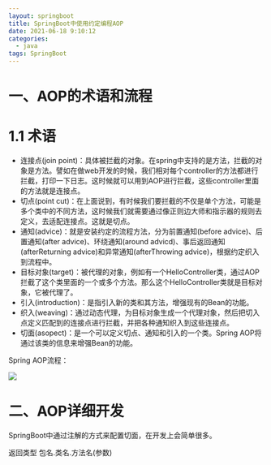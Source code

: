 ```yaml
---
layout: springboot
title: SpringBoot中使用约定编程AOP
date: 2021-06-18 9:10:12
categories: 
  - java
tags: SpringBoot
---
```




# 一、AOP的术语和流程

# 1.1 术语

* 连接点(join point)：具体被拦截的对象。在spring中支持的是方法，拦截的对象是方法。譬如在做web开发的时候，我们相对每个controller的方法都进行拦截，打印一下日志。这时候就可以用到AOP进行拦截，这些controller里面的方法就是连接点。
* 切点(point cut)：在上面说到，有时候我们要拦截的不仅是单个方法，可能是多个类中的不同方法，这时候我们就需要通过像正则边大师和指示器的规则去定义，去适配连接点。这就是切点。
* 通知(advice)：就是安装约定的流程方法，分为前置通知(before advice)、后置通知(after advice)、环绕通知(around advicd)、事后返回通知(afterReturning advice)和异常通知(afterThrowing advice)，根据约定织入到流程中。
* 目标对象(target)：被代理的对象，例如有一个HelloController类，通过AOP拦截了这个类里面的一个或多个方法。那么这个HelloController类就是目标对象，它被代理了。
* 引入(introduction)：是指引入新的类和其方法，增强现有的Bean的功能。
* 织入(weaving)：通过动态代理，为目标对象生成一个代理对象，然后把切入点定义匹配到的连接点进行拦截，并把各种通知织入到这些连接点。
* 切面(asopect)：是一个可以定义切点、通知和引入的一个类。Spring AOP将通过该类的信息来增强Bean的功能。

Spring AOP流程：

![](https://cdn.jsdelivr.net/gh/MaiSR9527/blog-pic/spring/spring-aop.jpg)

# 二、AOP详细开发

SpringBoot中通过注解的方式来配置切面，在开发上会简单很多。

返回类型 包名.类名.方法名(参数)